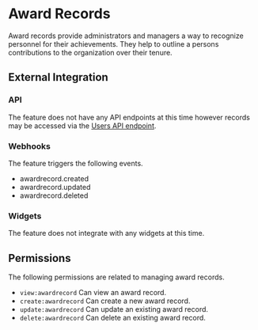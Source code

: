 # Award Records

Award records provide administrators and managers a way to recognize personnel for their achievements. They help to outline a persons
contributions to the organization over their tenure.

## External Integration

### API

The feature does not have any API endpoints at this time however records may be accessed via the [Users API endpoint](/components/users).

### Webhooks

The feature triggers the following events.

- awardrecord.created
- awardrecord.updated
- awardrecord.deleted

### Widgets

The feature does not integrate with any widgets at this time.

## Permissions

The following permissions are related to managing award records.

- `view:awardrecord` Can view an award record.
- `create:awardrecord` Can create a new award record.
- `update:awardrecord` Can update an existing award record.
- `delete:awardrecord` Can delete an existing award record.
